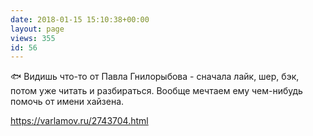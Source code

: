 ```yaml
---
date: 2018-01-15 15:10:38+00:00
layout: page
views: 355
id: 56
---
```


🐟 Видишь что-то от Павла Гнилорыбова - сначала лайк, шер, бэк, потом уже читать и разбираться. Вообще мечтаем ему чем-нибудь помочь от имени хайзена.

https://varlamov.ru/2743704.html


